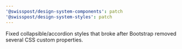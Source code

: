 ```yaml
---
'@swisspost/design-system-components': patch
'@swisspost/design-system-styles': patch
---
```


Fixed collapsible/accordion styles that broke after Bootstrap removed several CSS custom properties.
